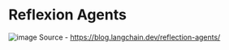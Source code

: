 # Reflexion Agents

![image](https://github.com/user-attachments/assets/18f59134-d53a-4737-b833-5891e15cac85)
Source - https://blog.langchain.dev/reflection-agents/
